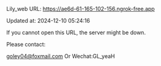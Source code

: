 Lily_web URL: https://ae6d-61-165-102-156.ngrok-free.app

Updated at: 2024-12-10 05:24:16

If you cannot open this URL, the server might be down.

Please contact: 

goley04@foxmail.com Or Wechat:GL_yeaH
